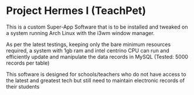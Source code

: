 # Project Hermes I (TeachPet)

This is a custom Super-App Software that is to be installed and tweaked on a system running Arch Linux with the i3wm window manager.

As per the latest testings, keeping only the bare minimum resources required, a system with 1gb ram and intel centrino CPU can run and efficiently update and manipulate the data records in MySQL (Tested: 5000 records per table)

This software is designed for schools/teachers who do not have access to the latest and greatest tech but still need to maintain electronic records of their students 
